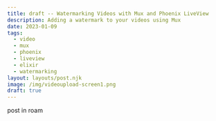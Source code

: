 ```yaml
---
title: draft -- Watermarking Videos with Mux and Phoenix LiveView
description: Adding a watermark to your videos using Mux
date: 2023-01-09
tags:
  - video
  - mux
  - phoenix
  - liveview
  - elixir
  - watermarking
layout: layouts/post.njk
image: /img/videoupload-screen1.png
draft: true
---
```

post in roam
